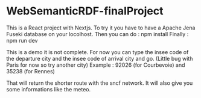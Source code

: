 # WebSemanticRDF-finalProject

This is a React project with Nextjs.
To try it you have to have a Apache Jena Fuseki database on your locolhost.
Then you can do : npm install
Finally : npm run dev

This is a demo it is not complete.
For now you can type the insee code of the departure city and the insee code of arrival city and go. (Little bug with Paris for now so try another city)
Example : 92026 (for Courbevoie) and 35238 (for Rennes)

That will return the shorter route with the sncf network.
It will also give you some informations like the meteo.
